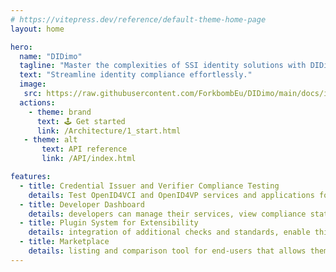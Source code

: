 ```yaml
---
# https://vitepress.dev/reference/default-theme-home-page
layout: home

hero:
  name: "DIDimo"
  tagline: "Master the complexities of SSI identity solutions with DIDimo: Your go-to platform for testing, validating, and ensuring compliance in the ever-evolving digital identity ecosystem."
  text: "Streamline identity compliance effortlessly."
  image:
   src: https://raw.githubusercontent.com/ForkbombEu/DIDimo/main/docs/images/logo/didimo_logo_fingerprint_emblem.png
  actions:
    - theme: brand
      text: 🕹 Get started
      link: /Architecture/1_start.html
   - theme: alt
       text: API reference
       link: /API/index.html

features:
  - title: Credential Issuer and Verifier Compliance Testing
    details: Test OpenID4VCI and OpenID4VP services and applications for interoperability, with periodic scheduling debugging and report
  - title: Developer Dashboard
    details: developers can manage their services, view compliance statuses, schedule periodic checks, and access reports
  - title: Plugin System for Extensibility
    details: integration of additional checks and standards, enable third-party developers to contribute
  - title: Marketplace
    details: listing and comparison tool for end-users that allows them to browse and compare different digital identity products and services
---
```


